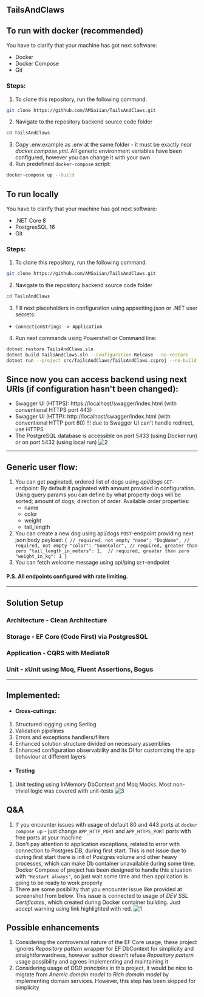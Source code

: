 TailsAndClaws
--------

## To run with docker (recommended)

You have to clarify that your machine has got next software:

- Docker
- Docker Compose
- Git

### Steps:

1. To clone this repository, run the following command:

```bash
git clone https://github.com/AMSaiian/TailsAndClaws.git
```

2. Navigate to the repository backend source code folder

``` bash
cd TailsAndClaws
```

3. Copy .env.example as .env at the same folder - it must be exactly near *docker.compose.yml*. All generic environment
   variables have been configured, however you can change it with your own
4. Run predefined `docker-compose` script:

``` bash
docker-compose up --build
```

## To run locally

You have to clarify that your machine has got next software:

- .NET Core 8
- PostgresSQL 16
- Git

### Steps:

1. To clone this repository, run the following command:

```bash
git clone https://github.com/AMSaiian/TailsAndClaws.git
```

2. Navigate to the repository backend source code folder

``` bash
cd TailsAndClaws
```

3. Fill next placeholders in configuration using appsetting.json or .NET user secrets:

- `ConnectionStrings -> Application`

4. Run next commands using Powershell or Command line:

```bash
dotnet restore TailsAndClaws.sln
dotnet build TailsAndClaws.sln --configuration Release --no-restore
dotnet run --project src/TailsAndClaws/TailsAndClaws.csproj --no-build
```

## Since now you can access backend using next URIs (if configuration hasn't been changed):

- Swagger UI (HTTPS): https://localhost/swagger/index.html (with conventional HTTPS port 443)
- Swagger UI (HTTP): http://localhost/swagger/index.html (with conventional HTTP port 80) !!! due to Swagger UI can't
  handle redirect, use HTTPS
- The PostgreSQL database is accessible on port 5433 (using Docker run) or on port 5432 (using local run)
![2](https://github.com/user-attachments/assets/cc695cf7-d040-427b-8e53-dd8c5566f2d0)

------------

## Generic user flow:
1. You can get paginated, ordered list of dogs using *api/dogs* `GET`-endpoint:
   By default it paginated with amount provided in configuration. Using query params you can define by what property
   dogs will be sorted; amount of dogs; direction of order. Available order properties:
    - name
    - color
    - weight
    - tail_length
2. You can create a new dog using api/dogs `POST`-endpoint providing next json body payload: 
`
{
  // required, not empty
  "name": "DogName",
  // required, not empty
  "color": "SomeColor",
  // required, greater than zero
  "tail_length_in_meters": 1, 
  // required, greater than zero
  "weight_in_kg": 1
}
`
3. You can fetch welcome message using api/ping `GET`-endpoint

#### P.S. All endpoints configured with rate limiting. 
------------

## Solution Setup

### Architecture - Clean Architecture

### Storage - EF Core (Code First) via PostgresSQL

### Application - CQRS with MediatoR

### Unit - xUnit using Moq, Fluent Assertions, Bogus
------------

## Implemented:

- #### Cross-cuttings:

1. Structured logging using Serilog
2. Validation pipelines
3. Errors and exceptions handlers/filters
4. Enhanced solution structure divided on necessary assemblies
5. Enhanced configuration observability and its DI for customizing the app behaviour at different layers

- #### Testing

1. Unit testing using InMemory DbContext and Moq Mocks. Most non-trivial logic was covered with unit-tests
   ![3](https://github.com/user-attachments/assets/166a9d3d-5afb-40b7-bfc0-2066448bbf17)


## Q&A

1. If you encounter issues with usage of default 80 and 443 ports at `docker compose up` - just change `APP_HTTP_PORT`
   and `APP_HTTPS_PORT` ports with free ports at your machine
2. Don't pay attention to application exceptions, related to error with connection to Postgres DB, during first start.
   This is not issue due to during first start there is init of Postgres volume and other heavy processes,
   which can make Db container unavailable during some time. Docker Compose of project has been designed to handle this
   situation with `"Restart always"`, so just wait some time and then application is going to be ready to work properly
3. There are some posibility that you encounter issue like provided at screenshot from below. This issue is connected
   to usage of *DEV SSL Certificates*, which created during Docker container building. Just accept warning using link 
   highlighted with red.
   ![1](https://github.com/user-attachments/assets/c47cd7df-6401-4966-bd5b-3461ed3b7c43)


## Possible enhancements

1. Considering the controversial nature of the EF Core usage, these project ignores *Repository pattern* wrapper for EF
   DbContext for simplicity and straightforwardness, however author doesn't refuse *Repository pattern* usage
   possibility and agrees implementing and maintaining it
2. Considering usage of *DDD principles* in this project, it would be nice to migrate from *Anemic domain model* to *Rich
   domain model* by implementing domain services. However, this step has been skipped for simplicity
